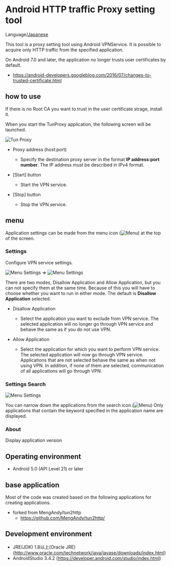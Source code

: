 Android HTTP traffic Proxy setting tool
=============

Language/[Japanese](https://github.com/raise-isayan/TunProxy/blob/master/Readme-ja.md)

This tool is a proxy setting tool using Android VPNService.
It is possible to acquire only HTTP traffic from the specified application.

On Android 7.0 and later, the application no longer trusts user certificates by default.

* https://android-developers.googleblog.com/2016/07/changes-to-trusted-certificate.html

## how to use

If there is no Root CA you want to trust in the user certificate strage, install it.

When you start the TunProxy application, the following screen will be launched.

![Tun Proxy](images/TunProxy.png)

* Proxy address (host:port)
   * Specify the destination proxy server in the format **IP address:port number**.
     The IP address must be described in IPv4 format.

* [Start] button
    * Start the VPN service.
* [Stop] button
    * Stop the VPN service.

## menu

Application settings can be made from the menu icon (![Menu](images/Menu.png)) at the top of the screen.

### Settings

Configure VPN service settings.

![Menu Settings](images/Menu-Settings.png) => ![Menu Settings](images/Menu-Settings-app.png)

There are two modes, Disallow Application and Allow Application, but you can not specify them at the same time.
Because of this you will have to choose whether you want to run in either mode.
The default is **Disallow Application** selected.

* Disallow Application
  * Select the application you want to exclude from VPN service.
    The selected application will no longer go through VPN service and behave the same as if you do not use VPN.

* Allow Application
  * Select the application for which you want to perform VPN service.
    The selected application will now go through VPN service.
    Applications that are not selected behave the same as when not using VPN.
    In addition, if none of them are selected, communication of all applications will go through VPN.

### Settings Search

![Menu Settings](images/Menu-Settings-Search.png)

You can narrow down the applications from the search icon.(![Menu](images/Search.png))
Only applications that contain the keyword specified in the application name are displayed.

### About
Display application version

## Operating environment 

* Android 5.0 (API Level 21) or later

## base application

Most of the code was created based on the following applications for creating applications.

* forked from MengAndy/tun2http
    * https://github.com/MengAndy/tun2http/

## Development environment

* JRE(JDK) 1.8以上(Oracle JRE) (http://www.oracle.com/technetwork/java/javase/downloads/index.html)
* AndroidStudio 3.4.2 (https://developer.android.com/studio/index.html)
